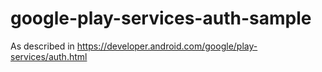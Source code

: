 # google-play-services-auth-sample

As described in https://developer.android.com/google/play-services/auth.html
